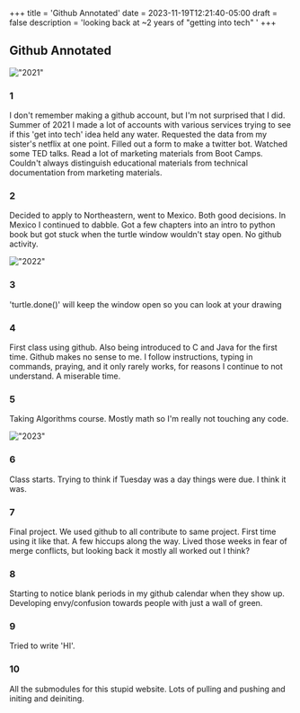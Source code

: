+++
title = 'Github Annotated'
date = 2023-11-19T12:21:40-05:00
draft = false
description = 'looking back at ~2 years of "getting into tech" '
+++


## Github Annotated

!["2021"](/img/2021-github.png)

### 1
I don't remember making a github account, but I'm not surprised that I did. Summer of 2021 I made a lot of accounts with various services trying to see if this 'get into tech' idea held any water. Requested the data from my sister's netflix at one point. Filled out a form to make a twitter bot. Watched some TED talks. Read a lot of marketing materials from Boot Camps. Couldn't always distinguish educational materials from technical documentation from marketing materials. 

### 2
Decided to apply to Northeastern, went to Mexico. Both good decisions. In Mexico I continued to dabble. Got a few chapters into an intro to python book but got stuck when the turtle window wouldn't stay open. No github activity. 

!["2022"](/img/2022-github.png)

### 3
'turtle.done()' will keep the window open so you can look at your drawing

### 4
First class using github. Also being introduced to C and Java for the first time. Github makes no sense to me. I follow instructions, typing in commands, praying, and it only rarely works, for reasons I continue to not understand. A miserable time. 

### 5 
Taking Algorithms course. Mostly math so I'm really not touching any code.

!["2023"](/img/2023-github.png)

### 6
Class starts. Trying to think if Tuesday was a day things were due. I think it was. 

### 7 
Final project. We used github to all contribute to same project. First time using it like that. A few hiccups along the way. Lived those weeks in fear of merge conflicts, but looking back it mostly all worked out I think? 

### 8 
Starting to notice blank periods in my github calendar when they show up. Developing envy/confusion towards people with just a wall of green. 

### 9 
Tried to write 'HI'.

### 10 
All the submodules for this stupid website. Lots of pulling and pushing and initing and deiniting. 